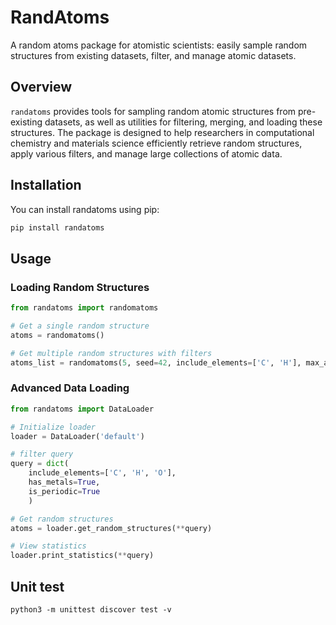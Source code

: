 # RandAtoms

A random atoms package for atomistic scientists: easily sample random structures from existing datasets, filter, and manage atomic datasets.

## Overview

`randatoms` provides tools for sampling random atomic structures from pre-existing datasets, as well as utilities for filtering, merging, and loading these structures. The package is designed to help researchers in computational chemistry and materials science efficiently retrieve random structures, apply various filters, and manage large collections of atomic data.

## Installation

You can install randatoms using pip:

```bash
pip install randatoms
```

## Usage

### Loading Random Structures

```python
from randatoms import randomatoms

# Get a single random structure
atoms = randomatoms()

# Get multiple random structures with filters
atoms_list = randomatoms(5, seed=42, include_elements=['C', 'H'], max_atoms=50)
```

### Advanced Data Loading

```python
from randatoms import DataLoader

# Initialize loader
loader = DataLoader('default')

# filter query
query = dict(
    include_elements=['C', 'H', 'O'],
    has_metals=True,
    is_periodic=True
    )

# Get random structures
atoms = loader.get_random_structures(**query)

# View statistics
loader.print_statistics(**query)
```


## Unit test
```shell
python3 -m unittest discover test -v
```
